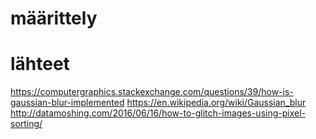 # määrittely

# lähteet
https://computergraphics.stackexchange.com/questions/39/how-is-gaussian-blur-implemented
https://en.wikipedia.org/wiki/Gaussian_blur
http://datamoshing.com/2016/06/16/how-to-glitch-images-using-pixel-sorting/
